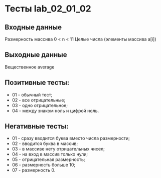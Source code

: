 # Тесты lab_02_01_02

## Входные данные
Размерность массива 0 < n < 11
Целые числа (элементы массива a[i])

## Выходные данные
Вещественное average

## Позитивные тесты:
- 01 - обычный тест;
- 02 - все отрицательные;
- 03 - одно отрицательное;
- 04 - между знаком ноль и цифрой ноль.

## Негативные тесты:
- 01 - сразу вводится буква вместо числа размерности;
- 02 - вводится буква в массив;
- 03 - в массиве нету отрицательных чисел;
- 04 - на вход в массив только нули;
- 05 - отрицательная размерность;
- 06 - размерность больше 10;
- 07 - размерность 0.